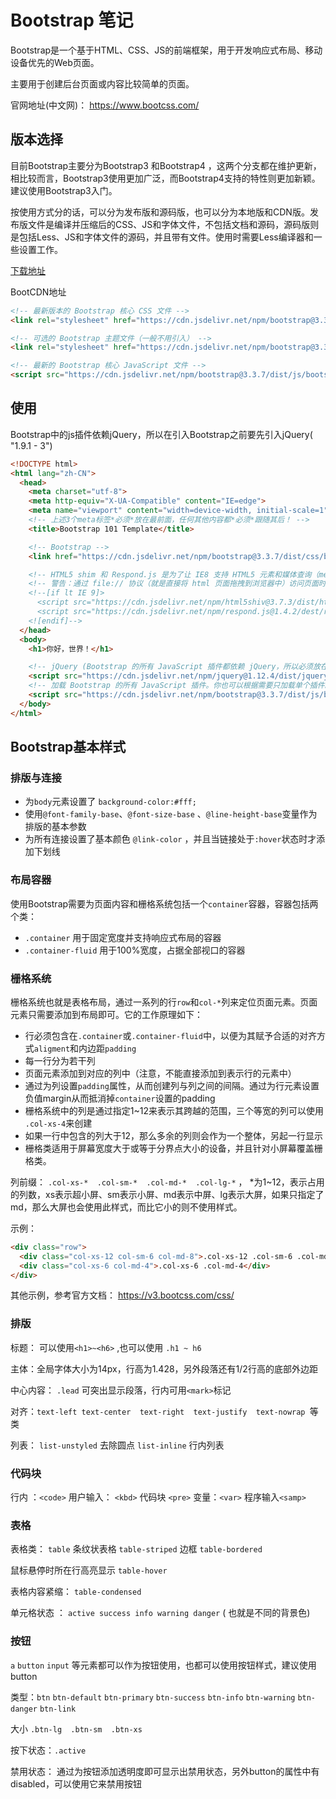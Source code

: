# Bootstrap 笔记

Bootstrap是一个基于HTML、CSS、JS的前端框架，用于开发响应式布局、移动设备优先的Web页面。

主要用于创建后台页面或内容比较简单的页面。

官网地址(中文网)： https://www.bootcss.com/



## 版本选择

目前Bootstrap主要分为Bootstrap3 和Bootstrap4 ，这两个分支都在维护更新，相比较而言，Bootstrap3使用更加广泛，而Bootstrap4支持的特性则更加新颖。建议使用Bootstrap3入门。

按使用方式分的话，可以分为发布版和源码版，也可以分为本地版和CDN版。发布版文件是编译并压缩后的CSS、JS和字体文件，不包括文档和源码，源码版则是包括Less、JS和字体文件的源码，并且带有文件。使用时需要Less编译器和一些设置工作。

[下载地址](https://v3.bootcss.com/getting-started/#download) 

BootCDN地址

```html
<!-- 最新版本的 Bootstrap 核心 CSS 文件 -->
<link rel="stylesheet" href="https://cdn.jsdelivr.net/npm/bootstrap@3.3.7/dist/css/bootstrap.min.css" integrity="sha384-BVYiiSIFeK1dGmJRAkycuHAHRg32OmUcww7on3RYdg4Va+PmSTsz/K68vbdEjh4u" crossorigin="anonymous">

<!-- 可选的 Bootstrap 主题文件（一般不用引入） -->
<link rel="stylesheet" href="https://cdn.jsdelivr.net/npm/bootstrap@3.3.7/dist/css/bootstrap-theme.min.css" integrity="sha384-rHyoN1iRsVXV4nD0JutlnGaslCJuC7uwjduW9SVrLvRYooPp2bWYgmgJQIXwl/Sp" crossorigin="anonymous">

<!-- 最新的 Bootstrap 核心 JavaScript 文件 -->
<script src="https://cdn.jsdelivr.net/npm/bootstrap@3.3.7/dist/js/bootstrap.min.js" integrity="sha384-Tc5IQib027qvyjSMfHjOMaLkfuWVxZxUPnCJA7l2mCWNIpG9mGCD8wGNIcPD7Txa" crossorigin="anonymous"></script>
```



## 使用

Bootstrap中的js插件依赖jQuery，所以在引入Bootstrap之前要先引入jQuery( "1.9.1 - 3")

```html
<!DOCTYPE html>
<html lang="zh-CN">
  <head>
    <meta charset="utf-8">
    <meta http-equiv="X-UA-Compatible" content="IE=edge">
    <meta name="viewport" content="width=device-width, initial-scale=1">
    <!-- 上述3个meta标签*必须*放在最前面，任何其他内容都*必须*跟随其后！ -->
    <title>Bootstrap 101 Template</title>

    <!-- Bootstrap -->
    <link href="https://cdn.jsdelivr.net/npm/bootstrap@3.3.7/dist/css/bootstrap.min.css" rel="stylesheet">

    <!-- HTML5 shim 和 Respond.js 是为了让 IE8 支持 HTML5 元素和媒体查询（media queries）功能 -->
    <!-- 警告：通过 file:// 协议（就是直接将 html 页面拖拽到浏览器中）访问页面时 Respond.js 不起作用 -->
    <!--[if lt IE 9]>
      <script src="https://cdn.jsdelivr.net/npm/html5shiv@3.7.3/dist/html5shiv.min.js"></script>
      <script src="https://cdn.jsdelivr.net/npm/respond.js@1.4.2/dest/respond.min.js"></script>
    <![endif]-->
  </head>
  <body>
    <h1>你好，世界！</h1>

    <!-- jQuery (Bootstrap 的所有 JavaScript 插件都依赖 jQuery，所以必须放在前边) -->
    <script src="https://cdn.jsdelivr.net/npm/jquery@1.12.4/dist/jquery.min.js"></script>
    <!-- 加载 Bootstrap 的所有 JavaScript 插件。你也可以根据需要只加载单个插件。 -->
    <script src="https://cdn.jsdelivr.net/npm/bootstrap@3.3.7/dist/js/bootstrap.min.js"></script>
  </body>
</html>
```



## Bootstrap基本样式

### 排版与连接

- 为`body`元素设置了 `background-color:#fff;`
- 使用`@font-family-base`、`@font-size-base` 、`@line-height-base`变量作为排版的基本参数
- 为所有连接设置了基本颜色 `@link-color` ，并且当链接处于`:hover`状态时才添加下划线



### 布局容器

使用Bootstrap需要为页面内容和栅格系统包括一个`container`容器，容器包括两个类：

- `.container` 用于固定宽度并支持响应式布局的容器
- `.container-fluid` 用于100%宽度，占据全部视口的容器



### 栅格系统

栅格系统也就是表格布局，通过一系列的行`row`和`col-*`列来定位页面元素。页面元素只需要添加到布局即可。它的工作原理如下：

- 行必须包含在`.container`或`.container-fluid`中，以便为其赋予合适的对齐方式`aligment`和内边距`padding`
- 每一行分为若干列
- 页面元素添加到对应的列中（注意，不能直接添加到表示行的元素中）
- 通过为列设置`padding`属性，从而创建列与列之间的间隔。通过为行元素设置负值margin从而抵消掉`container`设置的padding
- 栅格系统中的列是通过指定1~12来表示其跨越的范围，三个等宽的列可以使用 `.col-xs-4`来创建
- 如果一行中包含的列大于12，那么多余的列则会作为一个整体，另起一行显示
- 栅格类适用于屏幕宽度大于或等于分界点大小的设备，并且针对小屏幕覆盖栅格类。

列前缀： `.col-xs-*  .col-sm-*  .col-md-*  .col-lg-*` ， *为1~12，表示占用的列数，xs表示超小屏、sm表示小屏、md表示中屏、lg表示大屏，如果只指定了md，那么大屏也会使用此样式，而比它小的则不使用样式。



示例：

```html
<div class="row">
  <div class="col-xs-12 col-sm-6 col-md-8">.col-xs-12 .col-sm-6 .col-md-8</div>
  <div class="col-xs-6 col-md-4">.col-xs-6 .col-md-4</div>
</div>
```

其他示例，参考官方文档： https://v3.bootcss.com/css/



### 排版

标题： 可以使用`<h1>~<h6>` ,也可以使用 `.h1 ~ h6`

主体：全局字体大小为14px，行高为1.428，另外段落还有1/2行高的底部外边距

中心内容： `.lead` 可突出显示段落，行内可用`<mark>`标记

对齐：`text-left text-center  text-right  text-justify  text-nowrap `等类

列表： `list-unstyled` 去除圆点 `list-inline` 行内列表



### 代码块

行内 ：`<code>` 用户输入： `<kbd>` 代码块 `<pre>`    变量：`<var>` 程序输入`<samp>`



### 表格

表格类： `table`     条纹状表格 `table-striped`  边框 `table-bordered`

鼠标悬停时所在行高亮显示 `table-hover`

表格内容紧缩： `table-condensed`

单元格状态 ： `active success info warning danger`  ( 也就是不同的背景色)



### 按钮

`a` `button` `input` 等元素都可以作为按钮使用，也都可以使用按钮样式，建议使用button

类型：`btn` `btn-default`  `btn-primary` `btn-success` `btn-info` `btn-warning` `btn-danger` `btn-link`

大小 `.btn-lg  .btn-sm  .btn-xs`

按下状态：`.active`

禁用状态： 通过为按钮添加透明度即可显示出禁用状态，另外button的属性中有disabled，可以使用它来禁用按钮







